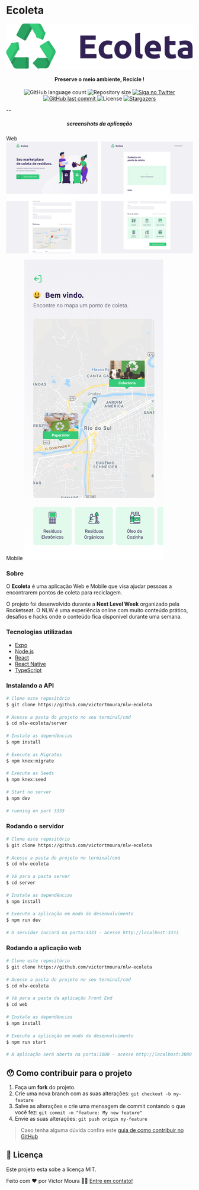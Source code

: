 # Ecoleta
<img src="./images/logo.png" align="center"> 
<h4 align="center">
Preserve o meio ambiente, Recicle !
</h4>

<p align="center">
  <img alt="GitHub language count" src="https://img.shields.io/github/languages/count/tgmarinho/nlw1?color=%2304D361">

  <img alt="Repository size" src="https://img.shields.io/github/repo-size/tgmarinho/nlw1">

  	
  <a href="https://www.twitter.com/tgmarinho/">
    <img alt="Siga no Twitter" src="https://img.shields.io/twitter/url?url=https%3A%2F%2Fgithub.com%2Ftgmarinho%2Fnlw1">
  </a>
	
  
  <a href="https://github.com/tgmarinho/nlw1/commits/master">
    <img alt="GitHub last commit" src="https://img.shields.io/github/last-commit/tgmarinho/nlw1">
  </a>

  <img alt="License" src="https://img.shields.io/badge/license-MIT-brightgreen">
   <a href="https://github.com/tgmarinho/nlw1/stargazers">
    <img alt="Stargazers" src="https://img.shields.io/github/stars/tgmarinho/nlw1?style=social">
  </a>
</p>

--
<h5 align="center">
screenshots da aplicação
</h5>
Web
<img src="./images/web.png"/> 

Mobile
<img src="./images/mobile.png"/> 

### Sobre
O **Ecoleta** é uma aplicação Web e Mobile que visa ajudar pessoas a encontrarem pontos de coleta para reciclagem.

O projeto foi desenvolvido durante a **Next Level Week** organizado pela Rocketseat. O NLW é uma experiência online com muito conteúdo prático, desafios e hacks onde o conteúdo fica disponível durante uma semana.

### Tecnologias utilizadas
- [Expo][expo]
- [Node.js][nodejs]
- [React][reactjs]
- [React Native][rn]
- [TypeScript][typescript]

### Instalando a API 

```bash
# Clone este repositório
$ git clone https://github.com/victortmoura/nlw-ecoleta

# Acesse a pasta do projeto no seu terminal/cmd
$ cd nlw-ecoleta/server

# Instale as dependências
$ npm install

# Execute as Migrates
$ npm knex:migrate

# Execute as Seeds
$ npm knex:seed

# Start no server
$ npm dev

# running on port 3333
```

### Rodando o servidor

```bash
# Clone este repositório
$ git clone https://github.com/victortmoura/nlw-ecoleta

# Acesse a pasta do projeto no terminal/cmd
$ cd nlw-ecoleta

# Vá para a pasta server
$ cd server

# Instale as dependências
$ npm install

# Execute a aplicação em modo de desenvolvimento
$ npm run dev

# O servidor inciará na porta:3333 - acesse http://localhost:3333 
```

### Rodando a aplicação web

```bash
# Clone este repositório
$ git clone https://github.com/victortmoura/nlw-ecoleta

# Acesse a pasta do projeto no seu terminal/cmd
$ cd nlw-ecoleta

# Vá para a pasta da aplicação Front End
$ cd web

# Instale as dependências
$ npm install

# Execute a aplicação em modo de desenvolvimento
$ npm run start

# A aplicação será aberta na porta:3000 - acesse http://localhost:3000
```

## 😯 Como contribuir para o projeto

1. Faça um **fork** do projeto.
2. Crie uma nova branch com as suas alterações: `git checkout -b my-feature`
3. Salve as alterações e crie uma mensagem de commit contando o que você fez: `git commit -m "feature: My new feature"`
4. Envie as suas alterações: `git push origin my-feature`
> Caso tenha alguma dúvida confira este [guia de como contribuir no GitHub](https://github.com/firstcontributions/first-contributions)


## 📝 Licença

Este projeto esta sobe a licença MIT.

Feito com ❤️ por Victor Moura 👋🏽 [Entre em contato!](https://www.linkedin.com/in/victorttmoura/)

[nodejs]: https://nodejs.org/
[typescript]: https://www.typescriptlang.org/
[expo]: https://expo.io/
[reactjs]: https://reactjs.org
[rn]: https://facebook.github.io/react-native/
